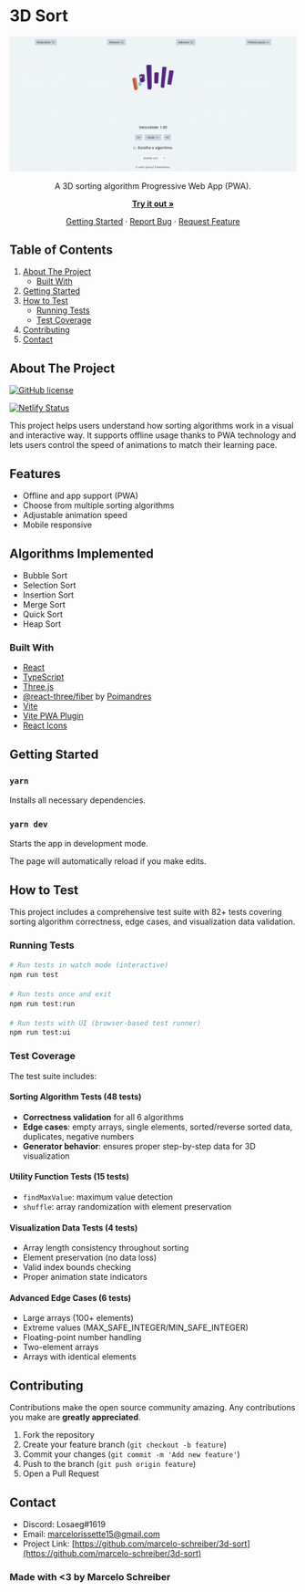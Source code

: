 # 3D Sort

<div align="center">

![Demonstration](github/demo.gif)

A 3D sorting algorithm Progressive Web App (PWA).

[**Try it out »**](https://3dsort.marcelo-schreiber.com/)

[Getting Started](#getting-started) · [Report Bug](https://github.com/marcelo-schreiber/3d-sort/issues) · [Request Feature](https://github.com/marcelo-schreiber/3d-sort/issues)

</div>

## Table of Contents

1. [About The Project](#about-the-project)
   - [Built With](#built-with)
2. [Getting Started](#getting-started)
3. [How to Test](#how-to-test)
   - [Running Tests](#running-tests)
   - [Test Coverage](#test-coverage)
4. [Contributing](#contributing)
5. [Contact](#contact)

## About The Project

[![GitHub license](https://img.shields.io/github/license/marcelo-schreiber/3d-sort)](https://github.com/marcelo-schreiber/3d-sort/blob/main/LICENSE)

[![Netlify Status](https://api.netlify.com/api/v1/badges/0df0640d-32b2-47e8-b9be-015a8818b9d6/deploy-status)](https://app.netlify.com/projects/3dsort/deploys)

This project helps users understand how sorting algorithms work in a visual and interactive way. It supports offline usage thanks to PWA technology and lets users control the speed of animations to match their learning pace.

## Features

- Offline and app support (PWA)
- Choose from multiple sorting algorithms
- Adjustable animation speed
- Mobile responsive

## Algorithms Implemented

- Bubble Sort
- Selection Sort
- Insertion Sort
- Merge Sort
- Quick Sort
- Heap Sort

### Built With

- [React](https://reactjs.org/)
- [TypeScript](https://www.typescriptlang.org/)
- [Three.js](https://threejs.org/)
- [@react-three/fiber](https://docs.pmnd.rs/react-three-fiber/getting-started/introduction) by [Poimandres](https://github.com/pmndrs)
- [Vite](https://vitejs.dev/)
- [Vite PWA Plugin](https://vite-pwa-org.netlify.app/)
- [React Icons](https://react-icons.github.io/react-icons/)

## Getting Started

### `yarn`

Installs all necessary dependencies.

### `yarn dev`

Starts the app in development mode.

The page will automatically reload if you make edits.

## How to Test

This project includes a comprehensive test suite with 82+ tests covering sorting algorithm correctness, edge cases, and visualization data validation.

### Running Tests

```bash
# Run tests in watch mode (interactive)
npm run test

# Run tests once and exit
npm run test:run

# Run tests with UI (browser-based test runner)
npm run test:ui
```

### Test Coverage

The test suite includes:

#### **Sorting Algorithm Tests (48 tests)**

- **Correctness validation** for all 6 algorithms
- **Edge cases**: empty arrays, single elements, sorted/reverse sorted data, duplicates, negative numbers
- **Generator behavior**: ensures proper step-by-step data for 3D visualization

#### **Utility Function Tests (15 tests)**

- `findMaxValue`: maximum value detection
- `shuffle`: array randomization with element preservation

#### **Visualization Data Tests (4 tests)**

- Array length consistency throughout sorting
- Element preservation (no data loss)
- Valid index bounds checking
- Proper animation state indicators

#### **Advanced Edge Cases (6 tests)**

- Large arrays (100+ elements)
- Extreme values (MAX_SAFE_INTEGER/MIN_SAFE_INTEGER)
- Floating-point number handling
- Two-element arrays
- Arrays with identical elements

## Contributing

Contributions make the open source community amazing. Any contributions you make are **greatly appreciated**.

1. Fork the repository
2. Create your feature branch (`git checkout -b feature`)
3. Commit your changes (`git commit -m 'Add new feature'`)
4. Push to the branch (`git push origin feature`)
5. Open a Pull Request

## Contact

- Discord: Losaeg#1619  
- Email: <marcelorissette15@gmail.com>  
- Project Link: [https://github.com/marcelo-schreiber/3d-sort](https://github.com/marcelo-schreiber/3d-sort)

### Made with <3 by Marcelo Schreiber
